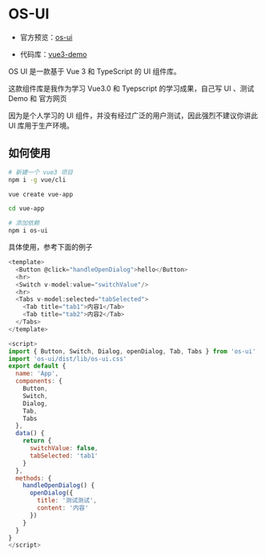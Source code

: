 # OS-UI

- 官方预览：[os-ui](https://jsmond.gitee.io/my-ui/index.html#/)

- 代码库：[vue3-demo](https://github.com/Jsmond2016/vue3-demo)

OS UI 是一款基于 Vue 3 和 TypeScript 的 UI 组件库。

这款组件库是我作为学习 Vue3.0 和 Tyepscript 的学习成果，自己写 UI 、测试 Demo 和 官方网页

因为是个人学习的 UI 组件，并没有经过广泛的用户测试，因此强烈不建议你讲此 UI 库用于生产环境。

## 如何使用

```bash
# 新建一个 vue3 项目
npm i -g vue/cli

vue create vue-app

cd vue-app

# 添加依赖
npm i os-ui

```

具体使用，参考下面的例子

```js
<template>
  <Button @click="handleOpenDialog">hello</Button>
  <hr>
  <Switch v-model:value="switchValue"/>
  <hr>
  <Tabs v-model:selected="tabSelected">
    <Tab title="tab1">内容1</Tab>
    <Tab title="tab2">内容2</Tab>
  </Tabs>
</template>

<script>
import { Button, Switch, Dialog, openDialog, Tab, Tabs } from 'os-ui'
import 'os-ui/dist/lib/os-ui.css'
export default {
  name: 'App',
  components: {
    Button,
    Switch,
    Dialog,
    Tab,
    Tabs
  },
  data() {
    return {
      switchValue: false,
      tabSelected: 'tab1'
    }
  },
  methods: {
    handleOpenDialog() {
      openDialog({
        title: '测试测试',
        content: '内容'
      })
    }
  }
}
</script>

```